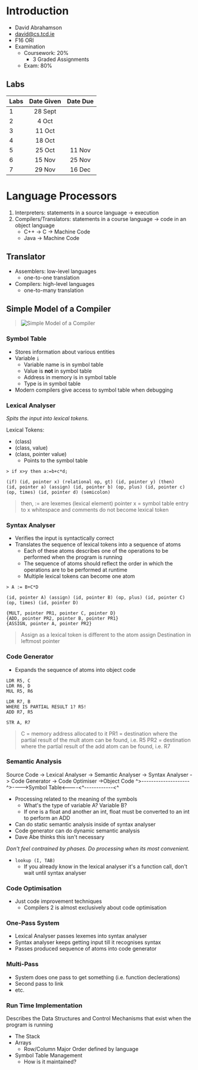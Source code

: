 # Introduction
- David Abrahamson
- david@cs.tcd.ie
- F16 ORI
- Examination
    - Coursework: 20%
        - 3 Graded Assignments
    - Exam: 80%

## Labs
|Labs|Date Given|Date Due|
|-|:-:|:-:|
|1|28 Sept||
|2|4 Oct||
|3|11 Oct||
|4|18 Oct||
|5|25 Oct|11 Nov|
|6|15 Nov|25 Nov|
|7|29 Nov|16 Dec|

# Language Processors
1. Interpreters: statements in a source language -> execution
1. Compilers/Translators: statements in a course language -> code in an object language
    - C++ -> C -> Machine Code
    - Java -> Machine Code

## Translator
- Assemblers: low-level languages
    - one-to-one translation
- Compilers: high-level languages
    - one-to-many translation

## Simple Model of a Compiler
> ![Simple Model of a Compiler](Cmpilers/Diagrams/1.0.png)

### Symbol Table
- Stores information about various entities
- Variable `i`
   - Variable name is in symbol table
   - Value is **not** in symbol table
   - Address in memory is in symbol table
   - Type is in symbol table
- Modern compilers give access to symbol table when debugging

### Lexical Analyser
*Spits the input into lexical tokens.*

Lexical Tokens:

- (class)
- (class, value)
- (class, pointer value)
    - Points to the symbol table

```
> if x>y then a:=b+c*d;

(if) (id, pointer x) (relational op, gt) (id, pointer y) (then)
(id, pointer a) (assign) (id, pointer b) (op, plus) (id, pointer c)
(op, times) (id, pointer d) (semicolon)
```

> then, := are lexemes (lexical element)
> pointer x = symbol table entry to x
> whitespace and comments do not become lexical token

### Syntax Analyser
- Verifies the input is syntactically correct
- Translates the sequence of lexical tokens into a sequence of atoms
    - Each of these atoms describes one of the operations to be performed when the program is running
    - The sequence of atoms should reflect the order in which the operations are to be performed at runtime
    - Multiple lexical tokens can become one atom

```
> A := B+C*D

(id, pointer A) (assign) (id, pointer B) (op, plus) (id, pointer C)
(op, times) (id, pointer D)

{MULT, pointer PR1, pointer C, pointer D}
{ADD, pointer PR2, pointer B, pointer PR1}
{ASSIGN, pointer A, pointer PR2}
```

> Assign as a lexical token is different to the atom assign
> Destination in leftmost pointer

### Code Generator
- Expands the sequence of atoms into object code

```
LDR R5, C
LDR R6, D
MUL R5, R6

LDR R7, B
WHERE IS PARTIAL RESULT 1? R5!
ADD R7, R5

STR A, R7
```

> C = memory address allocated to it
> PR1 = destination where the partial result of the mult atom can be found, i.e. R5
> PR2 = destination where the partial result of the add atom can be found, i.e. R7

### Semantic Analysis
Source Code -> Lexical Analyser -> Semantic Analyser -> Syntax Analyser -> Code Generator -> Code Optimiser ->Object Code
                   ^>--------------------^>---->Symbol Table<----<^------------<^

- Processing related to the meaning of the symbols
    - What's the type of variable A? Variable B?
    - If one is a float and another an int, float must be converted to an int to perform an ADD
- Can do static semantic analysis inside of syntax analyser
- Code generator can do dynamic semantic analysis
- Dave Abe thinks this isn't necessary

*Don't feel contrained by phases. Do processing when its most convenient.*

- `lookup (I, TAB)`
    - If you already know in the lexical analyser it's a function call, don't wait until syntax analyser

### Code Optimisation
- Just code improvement techniques
    - Compilers 2 is almost exclusively about code optimisation

### One-Pass System
- Lexical Analyser passes lexemes into syntax analyser
- Syntax analyser keeps getting input till it recognises syntax
- Passes produced sequence of atoms into code generator

### Multi-Pass
- System does one pass to get something (i.e. function declerations)
- Second pass to link
- etc.

### Run Time Implementation
Describes the Data Structures and Control Mechanisms that exist when the program is running

- The Stack
- Arrays
    - Row/Column Major Order defined by language
- Symbol Table Management
    - How is it maintained?
